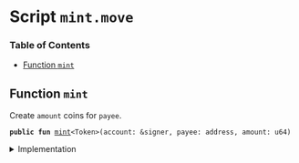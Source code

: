 
<a name="SCRIPT"></a>

# Script `mint.move`

### Table of Contents

-  [Function `mint`](#SCRIPT_mint)



<a name="SCRIPT_mint"></a>

## Function `mint`

Create
<code>amount</code> coins for
<code>payee</code>.


<pre><code><b>public</b> <b>fun</b> <a href="#SCRIPT_mint">mint</a>&lt;Token&gt;(account: &signer, payee: address, amount: u64)
</code></pre>



<details>
<summary>Implementation</summary>


<pre><code><b>fun</b> <a href="#SCRIPT_mint">mint</a>&lt;Token&gt;(account: &signer, payee: address, amount: u64) {
  <b>assert</b>(<a href="../../modules/doc/LibraAccount.md#0x1_LibraAccount_exists_at">LibraAccount::exists_at</a>(payee), 8000971);
  <a href="../../modules/doc/LibraAccount.md#0x1_LibraAccount_mint_to_address">LibraAccount::mint_to_address</a>&lt;Token&gt;(account, payee, amount);
}
</code></pre>



</details>
